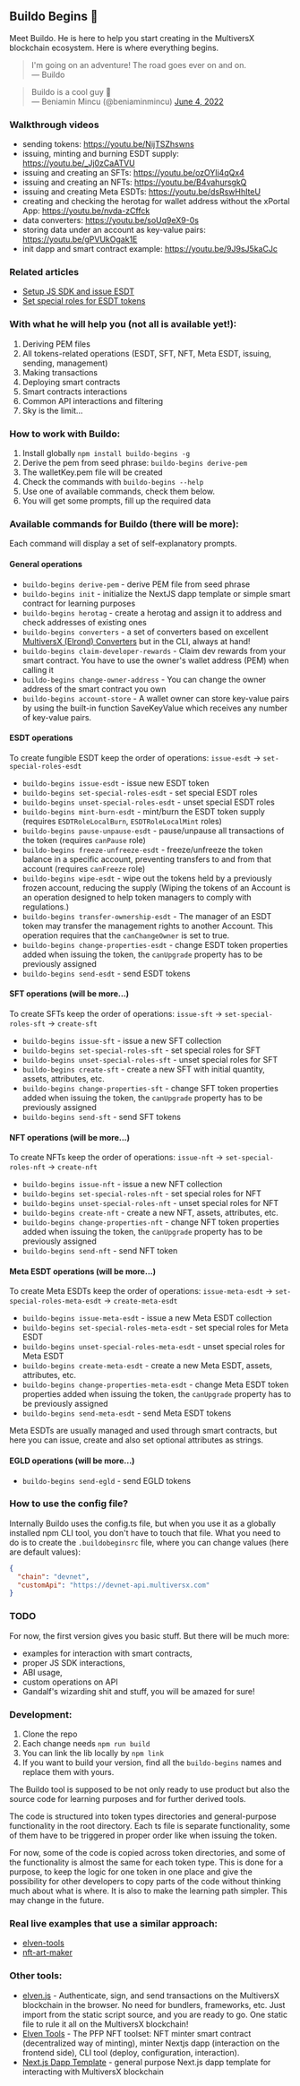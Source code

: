 ## Buildo Begins 👷

Meet Buildo. He is here to help you start creating in the MultiversX blockchain ecosystem. Here is where everything begins.

> I'm going on an adventure!
> The road goes ever on and on. \
&mdash; Buildo

> Buildo is a cool guy 👊 \
&mdash; Beniamin Mincu (@beniaminmincu) <a href="https://twitter.com/beniaminmincu/status/1532977949842059264?ref_src=twsrc%5Etfw">June 4, 2022</a></blockquote>

### Walkthrough videos

- sending tokens: https://youtu.be/NijTSZhswns
- issuing, minting and burning ESDT supply: https://youtu.be/_Jj0zCaATVU
- issuing and creating an SFTs: https://youtu.be/ozOYli4qQx4
- issuing and creating an NFTs: https://youtu.be/B4vahursgkQ
- issuing and creating Meta ESDTs: https://youtu.be/dsRswHhIteU
- creating and checking the herotag for wallet address without the xPortal App: https://youtu.be/nvda-zCffck
- data converters: https://youtu.be/soUq9eX9-0s
- storing data under an account as key-value pairs: https://youtu.be/gPVUkOgak1E
- init dapp and smart contract example: https://youtu.be/9J9sJ5kaCJc

### Related articles

- [Setup JS SDK and issue ESDT](https://elrond-dev-guild.gitbook.io/scrolls/js-sdk/how-tos/setup-js-sdk-and-issue-esdt-token)
- [Set special roles for ESDT tokens](https://elrond-dev-guild.gitbook.io/scrolls/js-sdk/how-tos/set-special-roles-for-esdt-token)

### With what he will help you (not all is available yet!):

1. Deriving PEM files
2. All tokens-related operations (ESDT, SFT, NFT, Meta ESDT, issuing, sending, management)
2. Making transactions
3. Deploying smart contracts
4. Smart contracts interactions
5. Common API interactions and filtering
4. Sky is the limit...

### How to work with Buildo:

1. Install globally `npm install buildo-begins -g`
2. Derive the pem from seed phrase: `buildo-begins derive-pem`
3. The walletKey.pem file will be created
4. Check the commands with `buildo-begins --help`
5. Use one of available commands, check them below.
5. You will get some prompts, fill up the required data

### Available commands for Buildo (there will be more):

Each command will display a set of self-explanatory prompts.

#### General operations

- `buildo-begins derive-pem` - derive PEM file from seed phrase
- `buildo-begins init` - initialize the NextJS dapp template or simple smart contract for learning purposes
- `buildo-begins herotag` - create a herotag and assign it to address and check addresses of existing ones
- `buildo-begins converters` - a set of converters based on excellent [MultiversX (Elrond) Converters](http://207.244.241.38/elrond-converters/) but in the CLI, always at hand!
- `buildo-begins claim-developer-rewards` - Claim dev rewards from your smart contract. You have to use the owner's wallet address (PEM) when calling it
- `buildo-begins change-owner-address` - You can change the owner address of the smart contract you own
- `buildo-begins account-store` - A wallet owner can store key-value pairs by using the built-in function SaveKeyValue which receives any number of key-value pairs.

#### ESDT operations

To create fungible ESDT keep the order of operations: `issue-esdt` -> `set-special-roles-esdt`

- `buildo-begins issue-esdt` - issue new ESDT token
- `buildo-begins set-special-roles-esdt` - set special ESDT roles
- `buildo-begins unset-special-roles-esdt` - unset special ESDT roles
- `buildo-begins mint-burn-esdt` - mint/burn the ESDT token supply (requires `ESDTRoleLocalBurn`, `ESDTRoleLocalMint` roles)
- `buildo-begins pause-unpause-esdt` - pause/unpause all transactions of the token (requires `canPause` role)
- `buildo-begins freeze-unfreeze-esdt` - freeze/unfreeze the token balance in a specific account, preventing transfers to and from that account (requires `canFreeze` role)
- `buildo-begins wipe-esdt` - wipe out the tokens held by a previously frozen account, reducing the supply (Wiping the tokens of an Account is an operation designed to help token managers to comply with regulations.)
- `buildo-begins transfer-ownership-esdt` - The manager of an ESDT token may transfer the management rights to another Account. This operation requires that the `canChangeOwner` is set to true.
- `buildo-begins change-properties-esdt` - change ESDT token properties added when issuing the token, the `canUpgrade` property has to be previously assigned
- `buildo-begins send-esdt` - send ESDT tokens

#### SFT operations (will be more...)

To create SFTs keep the order of operations: `issue-sft` -> `set-special-roles-sft` -> `create-sft`

- `buildo-begins issue-sft` - issue a new SFT collection
- `buildo-begins set-special-roles-sft` - set special roles for SFT
- `buildo-begins unset-special-roles-sft` - unset special roles for SFT
- `buildo-begins create-sft` - create a new SFT with initial quantity, assets, attributes, etc.
- `buildo-begins change-properties-sft` - change SFT token properties added when issuing the token, the `canUpgrade` property has to be previously assigned
- `buildo-begins send-sft` - send SFT tokens

#### NFT operations (will be more...)

To create NFTs keep the order of operations: `issue-nft` -> `set-special-roles-nft` -> `create-nft`

- `buildo-begins issue-nft` - issue a new NFT collection
- `buildo-begins set-special-roles-nft` - set special roles for NFT
- `buildo-begins unset-special-roles-nft` - unset special roles for NFT
- `buildo-begins create-nft` - create a new NFT, assets, attributes, etc.
- `buildo-begins change-properties-nft` - change NFT token properties added when issuing the token, the `canUpgrade` property has to be previously assigned
- `buildo-begins send-nft` - send NFT token

#### Meta ESDT operations (will be more...)

To create Meta ESDTs keep the order of operations: `issue-meta-esdt` -> `set-special-roles-meta-esdt` -> `create-meta-esdt`

- `buildo-begins issue-meta-esdt` - issue a new Meta ESDT collection
- `buildo-begins set-special-roles-meta-esdt` - set special roles for Meta ESDT
- `buildo-begins unset-special-roles-meta-esdt` - unset special roles for Meta ESDT
- `buildo-begins create-meta-esdt` - create a new Meta ESDT, assets, attributes, etc.
- `buildo-begins change-properties-meta-esdt` - change Meta ESDT token properties added when issuing the token, the `canUpgrade` property has to be previously assigned
- `buildo-begins send-meta-esdt` - send Meta ESDT tokens

Meta ESDTs are usually managed and used through smart contracts, but here you can issue, create and also set optional attributes as strings.

#### EGLD operations (will be more...)

- `buildo-begins send-egld` - send EGLD tokens

### How to use the config file?

Internally Buildo uses the config.ts file, but when you use it as a globally installed npm CLI tool, you don't have to touch that file. What you need to do is to create the `.buildobeginsrc` file, where you can change values (here are default values):

```json
{
  "chain": "devnet",
  "customApi": "https://devnet-api.multiversx.com"
}
```

### TODO

For now, the first version gives you basic stuff. But there will be much more:

- examples for interaction with smart contracts,
- proper JS SDK interactions,
- ABI usage,
- custom operations on API
- Gandalf's wizarding shit and stuff, you will be amazed for sure!

### Development:

1. Clone the repo
2. Each change needs `npm run build`
3. You can link the lib locally by `npm link`
4. If you want to build your version, find all the `buildo-begins` names and replace them with yours.

The Buildo tool is supposed to be not only ready to use product but also the source code for learning purposes and for further derived tools.

The code is structured into token types directories and general-purpose functionality in the root directory. Each ts file is separate functionality, some of them have to be triggered in proper order like when issuing the token.

For now, some of the code is copied across token directories, and some of the functionality is almost the same for each token type. This is done for a purpose, to keep the logic for one token in one place and give the possibility for other developers to copy parts of the code without thinking much about what is where. It is also to make the learning path simpler. This may change in the future.

### Real live examples that use a similar approach: 

- [elven-tools](https://github.com/juliancwirko/elven-tools-cli)
- [nft-art-maker](https://github.com/juliancwirko/nft-art-maker)

### Other tools:

- [elven.js](https://www.elvenjs.com) - Authenticate, sign, and send transactions on the MultiversX blockchain in the browser. No need for bundlers, frameworks, etc. Just import from the static script source, and you are ready to go. One static file to rule it all on the MultiversX blockchain!
- [Elven Tools](https://www.elven.tools) - The PFP NFT toolset: NFT minter smart contract (decentralized way of minting), minter Nextjs dapp (interaction on the frontend side), CLI tool (deploy, configuration, interaction).
- [Next.js Dapp Template](https://github.com/xdevguild/nextjs-dapp-template) - general purpose Next.js dapp template for interacting with MultiversX blockchain
